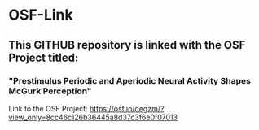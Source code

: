 # OSF-Link

## This GITHUB repository is linked with the OSF Project titled: 
### "Prestimulus Periodic and Aperiodic Neural Activity Shapes McGurk Perception"

Link to the OSF Project: https://osf.io/degzm/?view_only=8cc46c126b36445a8d37c3f6e0f07013
